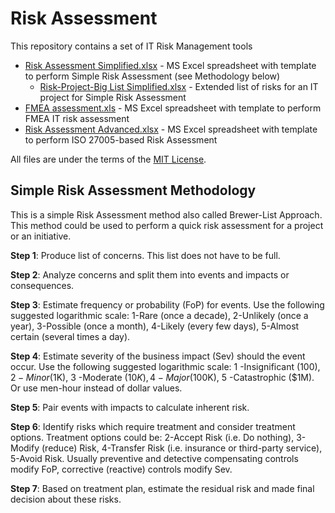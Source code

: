 Risk Assessment
===============

This repository contains a set of IT Risk Management tools
* [Risk Assessment Simplified.xlsx](https://github.com/eugene-taylashev/risk_management/blob/master/Risk%20Assessment%20Simplified.xlsx) - MS Excel spreadsheet with template to perform Simple Risk Assessment (see Methodology below)
  * [Risk-Project-Big List Simplified.xlsx](https://github.com/eugene-taylashev/risk_management/blob/master/Risk-Project-Big%20List%20Simplified.xlsx) - Extended list of risks for an IT project for Simple Risk Assessment
* [FMEA assessment.xls](https://github.com/eugene-taylashev/risk_management/blob/master/FMEA%20assessment%202.xls) - MS Excel spreadsheet with template to perform FMEA IT risk assessment
* [Risk Assessment Advanced.xlsx](https://github.com/eugene-taylashev/risk_management/blob/master/Risk%20Assessment%20Advanced.xlsx) - MS Excel spreadsheet with template to perform ISO 27005-based Risk Assessment

All files are under the terms of the [MIT License](https://github.com/eugene-taylashev/risk_management/blob/master/license.txt).

## Simple Risk Assessment Methodology

This is a simple Risk Assessment method also called Brewer-List Approach. This method could be used to perform a quick risk assessment for a project or an initiative.

**Step 1**: Produce list of concerns. This list does not have to be full.

**Step 2**: Analyze concerns and split them into events and impacts or consequences.

**Step 3**: Estimate frequency or probability (FoP) for events.  Use the following suggested logarithmic scale: 1-Rare (once a decade), 2-Unlikely (once a year), 3-Possible (once a month), 4-Likely (every few days), 5-Almost certain (several times a day). 

**Step 4**: Estimate severity of the business impact (Sev) should the event occur. Use the following suggested logarithmic scale: 1 -Insignificant ($100), 2 -Minor ($1K), 3 -Moderate ($10K), 4 -Major ($100K), 5 -Catastrophic  ($1M). Or use men-hour instead of dollar values.

**Step 5**: Pair events with impacts to calculate inherent risk. 

**Step 6**: Identify risks which require treatment and consider treatment options. Treatment options could be: 2-Accept Risk (i.e. Do nothing), 3-Modify (reduce) Risk, 4-Transfer Risk (i.e. insurance or third-party service), 5-Avoid Risk.  Usually preventive and detective compensating controls modify FoP, corrective (reactive) controls modify Sev.

**Step 7**: Based on treatment plan, estimate the residual risk and made final decision about these risks.  
